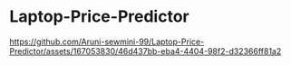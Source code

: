 # Laptop-Price-Predictor
https://github.com/Aruni-sewmini-99/Laptop-Price-Predictor/assets/167053830/46d437bb-eba4-4404-98f2-d32366ff81a2
